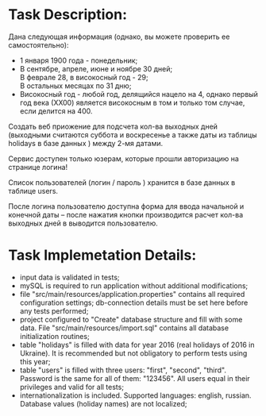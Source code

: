 <h1>Task Description:</h1>
<p>Дана следующая информация (однако, вы можете проверить ее самостоятельно):<p/>
<ul>
<li>1 января 1900 года - понедельник;</li>
<li>В сентябре, апреле, июне и ноябре 30 дней;<br/>В феврале 28, в високосный год - 29;<br/>В остальных месяцах по 31 дню;</li>
<li>Високосный год - любой год, делящийся нацело на 4, однако первый год века (ХХ00) является високосным в том и только том случае, если делится на 400.</li>
</ul>
<p>Создать веб приожение для подсчета кол-ва выходных дней (выходными считаются суббота и воскресенье а также даты из таблицы holidays в базе данных ) между 2-мя датами.</p>
<p>Сервис доступен только юзерам, которые прошли авторизацию на странице логина!</p>
<p>Список пользователей (логин / пароль ) хранится в базе данных в таблице users.</p>
<p>После логина пользователю доступна форма для ввода начальной и конечной даты – после нажатия кнопки производится расчет кол-ва выходных дней в выводится пользователю.</p>

<h1>Task Implemetation Details:</h1>
<ul>
<li>input data is validated in tests;</li>
<li>mySQL is required to run application without additional modifications;</li>
<li>file "src/main/resources/application.properties" contains all required configuration settings; db-connection details must be set here before any tests performed;</li>
<li>project configured to "Create" database structure and fill with some data. File "src/main/resources/import.sql" contains all database initialization routines;</li>
<li>table "holidays" is filled with data for year 2016 (real holidays of 2016 in Ukraine). It is recommended but not obligatory to perform tests using this year;</li>
<li>table "users" is filled with three users: "first", "second", "third". Password is the same for all of them: "123456". All users equal in their privileges and valid for all tests;</li>
<li>internationalization is included. Supported languages: english, russian. Database values (holiday names) are not localized;</li>
